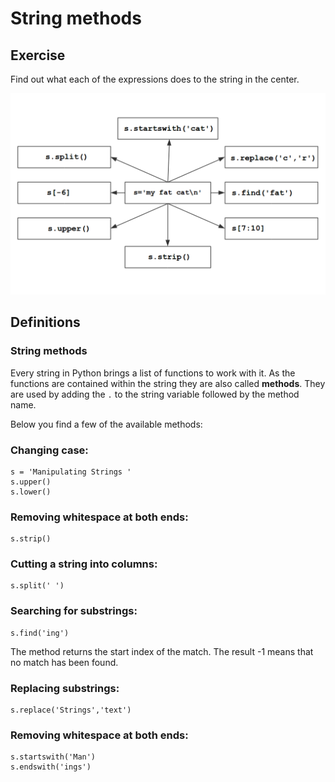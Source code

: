 # String methods 

## Exercise

Find out what each of the expressions does to the string in the center.

![string exercise](exercises/strings.png)

## Definitions

### String methods

Every string in Python brings a list of functions to work with it. As the functions are contained within the string they are also called **methods**. They are used by adding the `.` to the string variable followed by the method name.

Below you find a few of the available methods:

### Changing case:

    s = 'Manipulating Strings '
    s.upper()
    s.lower()

### Removing whitespace at both ends:

    s.strip()

### Cutting a string into columns:

    s.split(' ')

### Searching for substrings: 

    s.find('ing')

The method returns the start index of the match. The result -1 means that no match has been found.

### Replacing substrings:

    s.replace('Strings','text')

### Removing whitespace at both ends: 

    s.startswith('Man')
    s.endswith('ings') 

